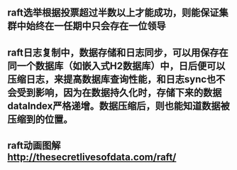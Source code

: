 ## raft选举根据投票超过半数以上才能成功，则能保证集群中始终在一任期中只会存在一位领导
## raft日志复制中，数据存储和日志同步，可以用保存在同一个数据库（如嵌入式H2数据库）中，日后便可以压缩日志，来提高数据库查询性能，和日志sync也不会受到影响，因为在数据持久化时，存储下来的数据dataIndex严格递增。数据压缩后，则也能知道数据被压缩到的位置。
## raft动画图解  http://thesecretlivesofdata.com/raft/
